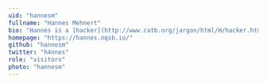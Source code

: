 ```yaml
---
uid: "hannesm"
fullname: "Hannes Mehnert"
bio: "Hannes is a [hacker](http://www.catb.org/jargon/html/H/hacker.html) (in the original sense of the word), 3X years old. In his spare time, he's not only a hacker, but also a barista. He likes to travel and repair his recumbent bicycle."
homepage: "https://hannes.nqsb.io/"
github: "hannesm"
twitter: "h4nnes"
role: "visitors"
photo: "hannesm"
---
```

